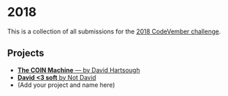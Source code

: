 # 2018
This is a collection of all submissions for the [2018 CodeVember challenge](https://codevember.co/).

## Projects

- [**The COIN Machine** — by David Hartsough](https://github.com/davidhartsough/COIN-Machine)
- [**David <3 soft** by Not David](https://github.com/dcryan/codevember)
- (Add your project and name here)
